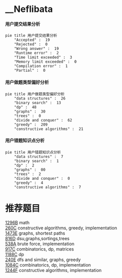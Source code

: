 # __Neflibata

<!-- tabs:start -->



#### **用户提交结果分析**

```mermaid
pie title 用户提交结果分析
    "Accepted" :  19
    "Rejected" :  0
    "Wrong answer" :  19
    "Runtime error" :  2
    "Time limit exceeded" :  3
    "Memory limit exceeded" :  0
    "Compilation error" :  1
    "Partial" :  0
```

#### **用户做题类型偏好分析**

```mermaid
pie title 用户做题类型偏好分析
    "data structures" :  26
    "binary search" :  13
    "dp" :  48
    "graphs" :  30
    "trees" :  0
    "divide and conquer" :  62
    "greedy" :  209
    "constructive algorithms" :  21
```
#### **用户错题知识点分析**

```mermaid
pie title 用户错题知识点分析
    "data structures" :  7
    "binary search" :  1
    "dp" :  2
    "graphs" :  00
    "trees" :  2
    "divide and conquer" :  0
    "greedy" :  4
    "constructive algorithms" :  7
```



<!-- tabs:end -->
# 推荐题目
[1296B](https://codeforces.com/contest/1296/problem/B)		math		  
[260C](https://codeforces.com/contest/260/problem/C)		constructive algorithms,
                        greedy,
                        implementation		  
[1473E](https://codeforces.com/contest/1473/problem/E)		graphs,
                        shortest paths		  
[816D](https://codeforces.com/contest/816/problem/D)		dsu,graphs,sortings,trees		  
[538A](https://codeforces.com/contest/538/problem/A)		brute force,
                        implementation		  
[917C](https://codeforces.com/contest/917/problem/C)		combinatorics,
                        dp,
                        matrices		  
[1188C](https://codeforces.com/contest/1188/problem/C)		dp		  
[240E](https://codeforces.com/contest/240/problem/E)		dfs and similar,
                        graphs,
                        greedy		  
[1084C](https://codeforces.com/contest/1084/problem/C)		combinatorics,
                        dp,
                        implementation		  
[1244F](https://codeforces.com/contest/1244/problem/F)		constructive algorithms,
                        implementation		  
